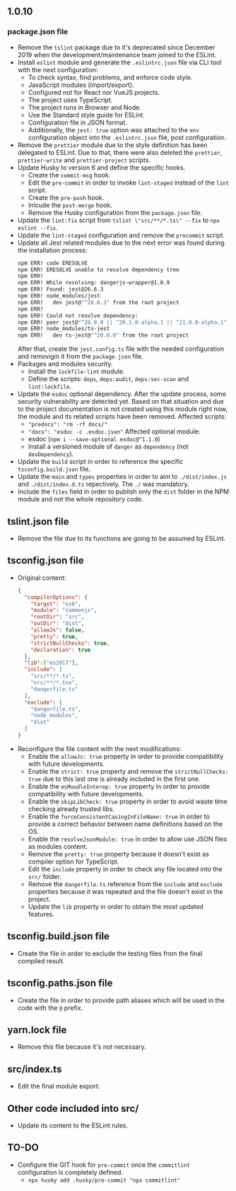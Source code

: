 ## 1.0.10

### package.json file

- Remove the `tslint` package due to it's deprecated since December 2019 when the development/maintenance team joined to the ESLint.
- Install `eslint` module and generate the `.eslintrc.json` file via CLI tool with the next configuration:
  - To check syntax, find problems, and enforce code style.
  - JavaScript modules (import/export).
  - Configured not for React nor VueJS projects.
  - The project uses TypeScript.
  - The project runs in Browser and Node.
  - Use the Standard style guide for ESLint.
  - Configuration file in JSON format.
  - Additionally, the `jest: true` option was attached to the `env` configuration object into the `.eslintrc.json` file, post configuration.
- Remove the `prettier` module due to the style definition has been delegated to ESLint. Due to that, there were also deleted the `prettier`, `prettier-write` and `prettier-project` scripts.
- Update Husky to version 6 and define the specific hooks.
  - Create the `commit-msg` hook.
  - Edit the `pre-commit` in order to invoke `lint-staged` instead of the `lint` script.
  - Create the `pre-push` hook.
  - Inlcude the `post-merge` hook.
  - Remove the Husky configuration from the `package.json` file.
- Update the `lint:fix` script from `tslint \"src/**/*.ts\" --fix` to `npx eslint --fix`.
- Update the `lint-staged` configuration and remove the `precommit` script.
- Update all Jest related modules due to the next error was found during the installation process:
  ```sh
  npm ERR! code ERESOLVE
  npm ERR! ERESOLVE unable to resolve dependency tree
  npm ERR! 
  npm ERR! While resolving: dangerjs-wrapper@1.0.9
  npm ERR! Found: jest@26.6.3
  npm ERR! node_modules/jest
  npm ERR!   dev jest@"^26.6.3" from the root project
  npm ERR! 
  npm ERR! Could not resolve dependency:
  npm ERR! peer jest@"^20.0.0 || ^20.1.0-alpha.1 || ^21.0.0-alpha.1" from ts-jest@20.0.14
  npm ERR! node_modules/ts-jest
  npm ERR!   dev ts-jest@"^20.0.0" from the root project
  ```
  After that, create the `jest.config.ts` file with the needed configuration and removigin it from the `package.json` file.
- Packages and modules security.
  - Install the `lockfile-lint` module.
  - Define the scripts: `deps`, `deps:audit`, `deps:sec-scan` and `lint:lockfile`.
- Update the `esdoc` optional dependency. After the update process, some security vulnerability are detected yet.
  Based on that situation and due to the project documentation is not created using this module right now, the module and its related scripts have been removed.
  Affected scripts:
  - `"predocs": "rm -rf docs/"`
  - `"docs": "esdoc -c .esdoc.json"`
  Affected optional module:
  - esdoc (`npm i --save-optional esdoc@^1.1.0`)
  - Install a versioned module of `danger` as `dependency` (not `devDependency`).
- Update the `build` script in order to reference the specific `tsconfig.build.json` file.
- Update the `main` and `types` properties in order to aim to `./dist/index.js` and `./dist/index.d.ts` repectively. The `./` was mandatory.
- Include the `files` field in order to publish only the `dist` folder in the NPM module and not the whole repository code.

## tslint.json file

- Remove the file due to its functions are going to be assumed by ESLint.

## tsconfig.json file

- Original content:
  ```json
  {
    "compilerOptions": {
      "target": "es6",
      "module": "commonjs",
      "rootDir": "src",
      "outDir": "dist",
      "allowJs": false,
      "pretty": true,
      "strictNullChecks": true,
      "declaration": true
    },
    "lib":["es2017"],
    "include": [
      "src/**/*.ts",
      "src/**/*.tsx",
      "dangerfile.ts"
    ],
    "exclude": [
      "dangerfile.ts",
      "node_modules",
      "dist"
    ]
  }
  ```
- Reconfigure the file content with the next modifications:
  - Enable the `allowJs: true` property in order to provide compatibility with future developments.
  - Enable the `strict: true` property and remove the `strictNullChecks: true` due to this last one is already included in the first one.
  - Enable the `esMoudleInterop: true` property in order to provide compatibility with future developments.
  - Enable the `skipLibCheck: true` property in order to avoid waste time checking already trusted libs.
  - Enable the `forceConsistentCasingInFileName: true` in order to provide a correct behavior between name definitions based on the OS.
  - Enable the `resolveJsonModule: true` in order to allow use JSON files as modules content.
  - Remove the `pretty: true` property because it doesn't exist as compiler option for TypeScript.
  - Edit the `include` property in order to check any file located into the `src/` folder.
  - Remove the `dangerfile.ts` reference from the `include` and `exclude` properties because it was repeated and the file doesn't exist in the project.
  - Update the `lib` property in order to obtain the most updated features.

## tsconfig.build.json file

- Create the file in order to exclude the testing files from the final compiled result.

## tsconfig.paths.json file

- Create the file in order to provide path aliases which will be used in the code with the `@` prefix.

## yarn.lock file

- Remove this file because it's not necessary.

## src/index.ts

- Edit the final module export.

## Other code included into src/

- Update its content to the ESLint rules.

## TO-DO

- Configure the GIT hook for `pre-commit` once the `commitlint` configuration is completely defined.
  - `npx husky add .husky/pre-commit "npx commitlint"`